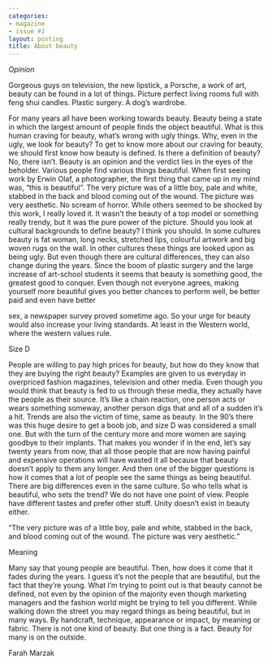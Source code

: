 ```yaml
---
categories:
- magazine
- issue #1
layout: posting
title: About beauty
---
```


*Opinion*

Gorgeous guys on television, the new lipstick, a Porsche, a work of art,
beauty can be found in a lot of things. Picture perfect living rooms full
with feng shui candles. Plastic surgery. A dog’s wardrobe.

For many years all have been working towards beauty. Beauty
being a state in which the largest amount of people finds the object
beautiful. What is this human craving for beauty, what’s wrong
with ugly things. Why, even in the ugly, we look for beauty?
To get to know more about our craving for beauty, we should first know
how beauty is defined. Is there a definition of beauty?
No, there isn’t. Beauty is an opinion and the verdict lies in the eyes of the
beholder.
Various people find various things beautiful.
When first seeing work by Erwin Olaf, a photographer, the first thing
that came up in my mind was, “this is beautiful”. The very picture was
of a little boy, pale and white, stabbed in the back and blood coming out
of the wound. The picture was very aesthetic. No scream of horror. While
others seemed to be shocked by this work, I really loved it. It wasn’t the
beauty of a top model or something really trendy, but it was the pure
power of the picture.
Should you look at cultural backgrounds to define beauty? I think you
should. In some cultures beauty is fat woman, long necks, stretched lips,
colourful artwork and big woven rugs on the wall. In other cultures these
things are looked upon as being ugly.
But even though there are cultural differences, they can also change
during the years.
Since the boom of plastic surgery and the large increase of art-school
students it seems that beauty is something good, the greatest good to
conquer.
Even though not everyone agrees, making yourself more beautiful gives
you better chances to perform well, be better paid and even have better

sex, a newspaper survey proved sometime ago.
So your urge for beauty would also increase your living standards. At least
in the Western world, where the western values rule.

Size D

People are willing to pay high prices for beauty, but how do they know
that they are buying the right beauty?
Examples are given to us everyday in overpriced fashion magazines,
television and other media. Even though you would think that beauty
is fed to us through these media, they actually have the people as their
source.
It’s like a chain reaction, one person acts or wears something someway,
another person digs that and all of a sudden it’s a hit. Trends are also the
victim of time, same as beauty.
In the 90’s there was this huge desire to get a boob job, and size D was
considered a small one. But with the turn of the century more and more
women are saying goodbye to their implants. That makes you wonder
if in the end, let’s say twenty years from now, that all those people that
are now having painful and expensive operations will have wasted it all
because that beauty doesn’t apply to them any longer.
And then one of the bigger questions is how it comes that a lot of people
see the same things as being beautiful. There are big differences even in
the same culture. So who tells what is beautiful, who sets the trend? We
do not have one point of view. People have different tastes and prefer
other stuff. Unity doesn’t exist in beauty either.

“The very picture was of a little boy,
pale and white, stabbed in the back,
and blood coming out of the wound.
The picture was very aesthetic.”

Meaning

Many say that young people are beautiful. Then, how does it come that it
fades during the years. I guess it’s not the people that are beautiful, but
the fact that they’re young.
What I’m trying to point out is that beauty cannot be defined, not even
by the opinion of the majority even though marketing managers and the
fashion world might be trying to tell you different. While walking down
the street you may regard things as being beautiful, but in many ways. By
handcraft, technique, appearance or impact, by meaning or fabric. There
is not one kind of beauty.
But one thing is a fact. Beauty for many is on the outside.

Farah Marzak